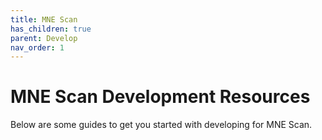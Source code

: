 ```yaml
---
title: MNE Scan
has_children: true
parent: Develop
nav_order: 1
---
```

# MNE Scan Development Resources

Below are some guides to get you started with developing for MNE Scan. 